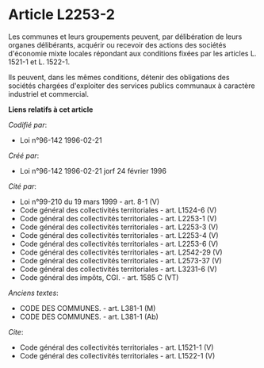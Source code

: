 # Article L2253-2

Les communes et leurs groupements peuvent, par délibération de leurs organes délibérants, acquérir ou recevoir des actions
des sociétés d'économie mixte locales répondant aux conditions fixées par les articles L. 1521-1 et L. 1522-1. 

Ils peuvent, dans les mêmes conditions, détenir des obligations des sociétés chargées d'exploiter des services publics
communaux à caractère industriel et commercial.

**Liens relatifs à cet article**

_Codifié par_:

  - Loi n°96-142 1996-02-21

_Créé par_:

  - Loi n°96-142 1996-02-21 jorf 24 février 1996

_Cité par_:

  - Loi n°99-210 du 19 mars 1999 - art. 8-1 (V)
  - Code général des collectivités territoriales - art. L1524-6 (V)
  - Code général des collectivités territoriales - art. L2253-1 (V)
  - Code général des collectivités territoriales - art. L2253-3 (V)
  - Code général des collectivités territoriales - art. L2253-4 (V)
  - Code général des collectivités territoriales - art. L2253-6 (V)
  - Code général des collectivités territoriales - art. L2542-29 (V)
  - Code général des collectivités territoriales - art. L2573-37 (V)
  - Code général des collectivités territoriales - art. L3231-6 (V)
  - Code général des impôts, CGI. - art. 1585 C (VT)

_Anciens textes_:

  - CODE DES COMMUNES. - art. L381-1 (M)
  - CODE DES COMMUNES. - art. L381-1 (Ab)

_Cite_:

  - Code général des collectivités territoriales - art. L1521-1 (V)
  - Code général des collectivités territoriales - art. L1522-1 (V)
